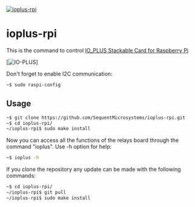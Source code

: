 [![ioplus-rpi](readmeres/sequent.jpg)](https://www.sequentmicrosystems.com)

# ioplus-rpi

This is the command to control [IO_PLUS Stackable Card for Raspberry Pi](https://sequentmicrosystems.com/index.php?route=product/product&product_id=42)

[![IO-PLUS](readmeres/ioplus.jpg)]

Don't forget to enable I2C communication:
```bash
~$ sudo raspi-config
```

## Usage

```bash
~$ git clone https://github.com/SequentMicrosystems/ioplus-rpi.git
~$ cd ioplus-rpi/
~/ioplus-rpi$ sudo make install
```

Now you can access all the functions of the relays board through the command "ioplus". Use -h option for help:
```bash
~$ ioplus -h
```

If you clone the repository any update can be made with the following commands:

```bash
~$ cd ioplus-rpi/  
~/ioplus-rpi$ git pull
~/ioplus-rpi$ sudo make install
```  
